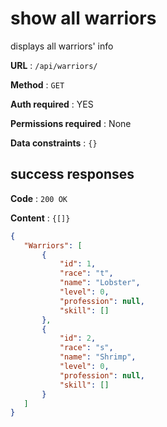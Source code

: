 
# show all warriors

displays all warriors' info

**URL** : `/api/warriors/`

**Method** : `GET`

**Auth required** : YES

**Permissions required** : None

**Data constraints** : `{}`

## success responses

**Code** : `200 OK`

**Content** : `{[]}`

```json
{
   "Warriors": [
       {
           "id": 1,
           "race": "t",
           "name": "Lobster",
           "level": 0,
           "profession": null,
           "skill": []
       },
       {
           "id": 2,
           "race": "s",
           "name": "Shrimp",
           "level": 0,
           "profession": null,
           "skill": []
       }
   ]
}
```
